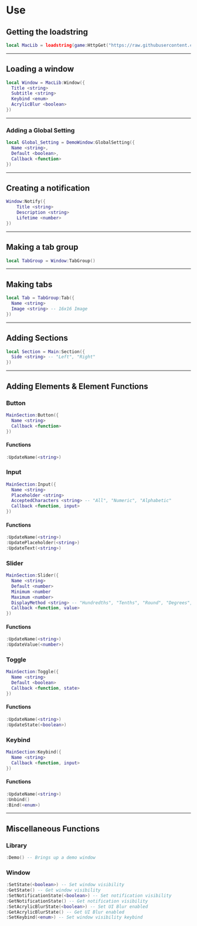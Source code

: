 # Use
## Getting the loadstring
```lua
local MacLib = loadstring(game:HttpGet("https://raw.githubusercontent.com/biggaboy212/Public-Resources/main/MacLib/maclib.lua"))()
```
---
## Loading a window
```lua
local Window = MacLib:Window({
  Title <string>
  Subtitle <string>
  Keybind <enum>
  AcrylicBlur <boolean>
})
```
---
### Adding a Global Setting
```lua
local Global_Setting = DemoWindow:GlobalSetting({
  Name <string>,
  Default <boolean>,
  Callback <function>
})
```
---
## Creating a notification
```lua
Window:Notify({
    Title <string>
    Description <string>
    Lifetime <number>
})
```
---
## Making a tab group
```lua
local TabGroup = Window:TabGroup()
```
---
## Making tabs
```lua
local Tab = TabGroup:Tab({
  Name <string>
  Image <string> -- 16x16 Image
})
```
---
## Adding Sections
```lua
local Section = Main:Section({
  Side <string> -- "Left", "Right"
})
```
---
## Adding Elements & Element Functions
### Button
```lua
MainSection:Button({
  Name <string>
  Callback <function>
})
```
#### Functions
```lua
:UpdateName(<string>)
```
### Input
```lua
MainSection:Input({
  Name <string>
  Placeholder <string>
  AcceptedCharacters <string> -- "All", "Numeric", "Alphabetic"
  Callback <function, input>
})
```
#### Functions
```lua
:UpdateName(<string>)
:UpdatePlaceholder(<string>)
:UpdateText(<string>)
```
### Slider
```lua
MainSection:Slider({
  Name <string>
  Default <number>
  Minimum <number
  Maximum <number>
  DisplayMethod <string> -- "Hundredths", "Tenths", "Round", "Degrees", "Percent", "Value"
  Callback <function, value>
})
```
#### Functions
```lua
:UpdateName(<string>)
:UpdateValue(<number>)
```
### Toggle
```lua
MainSection:Toggle({
  Name <string>
  Default <boolean>
  Callback <function, state>
})
```
#### Functions
```lua
:UpdateName(<string>)
:UpdateState(<boolean>)
```
### Keybind
```lua
MainSection:Keybind({
  Name <string>
  Callback <function, input>
})
```
#### Functions
```lua
:UpdateName(<string>)
:Unbind()
:Bind(<enum>)
```

---

## Miscellaneous Functions
### Library
```lua
:Demo() -- Brings up a demo window
```
### Window
```lua
:SetState(<boolean>) -- Set window visibility
:GetState() -- Get window visibility
:SetNotificationState(<boolean>) -- Set notification visibility
:GetNotificationState() -- Get notification visibility
:SetAcrylicBlurState(<boolean>) -- Set UI Blur enabled
:GetAcrylicBlurState() -- Get UI Blur enabled
:SetKeybind(<enum>) -- Set window visibility keybind
```
